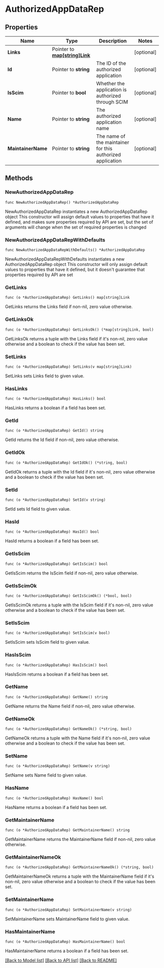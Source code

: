 # AuthorizedAppDataRep

## Properties

Name | Type | Description | Notes
------------ | ------------- | ------------- | -------------
**Links** | Pointer to [**map[string]Link**](Link.md) |  | [optional] 
**Id** | Pointer to **string** | The ID of the authorized application | [optional] 
**IsScim** | Pointer to **bool** | Whether the application is authorized through SCIM | [optional] 
**Name** | Pointer to **string** | The authorized application name | [optional] 
**MaintainerName** | Pointer to **string** | The name of the maintainer for this authorized application | [optional] 

## Methods

### NewAuthorizedAppDataRep

`func NewAuthorizedAppDataRep() *AuthorizedAppDataRep`

NewAuthorizedAppDataRep instantiates a new AuthorizedAppDataRep object
This constructor will assign default values to properties that have it defined,
and makes sure properties required by API are set, but the set of arguments
will change when the set of required properties is changed

### NewAuthorizedAppDataRepWithDefaults

`func NewAuthorizedAppDataRepWithDefaults() *AuthorizedAppDataRep`

NewAuthorizedAppDataRepWithDefaults instantiates a new AuthorizedAppDataRep object
This constructor will only assign default values to properties that have it defined,
but it doesn't guarantee that properties required by API are set

### GetLinks

`func (o *AuthorizedAppDataRep) GetLinks() map[string]Link`

GetLinks returns the Links field if non-nil, zero value otherwise.

### GetLinksOk

`func (o *AuthorizedAppDataRep) GetLinksOk() (*map[string]Link, bool)`

GetLinksOk returns a tuple with the Links field if it's non-nil, zero value otherwise
and a boolean to check if the value has been set.

### SetLinks

`func (o *AuthorizedAppDataRep) SetLinks(v map[string]Link)`

SetLinks sets Links field to given value.

### HasLinks

`func (o *AuthorizedAppDataRep) HasLinks() bool`

HasLinks returns a boolean if a field has been set.

### GetId

`func (o *AuthorizedAppDataRep) GetId() string`

GetId returns the Id field if non-nil, zero value otherwise.

### GetIdOk

`func (o *AuthorizedAppDataRep) GetIdOk() (*string, bool)`

GetIdOk returns a tuple with the Id field if it's non-nil, zero value otherwise
and a boolean to check if the value has been set.

### SetId

`func (o *AuthorizedAppDataRep) SetId(v string)`

SetId sets Id field to given value.

### HasId

`func (o *AuthorizedAppDataRep) HasId() bool`

HasId returns a boolean if a field has been set.

### GetIsScim

`func (o *AuthorizedAppDataRep) GetIsScim() bool`

GetIsScim returns the IsScim field if non-nil, zero value otherwise.

### GetIsScimOk

`func (o *AuthorizedAppDataRep) GetIsScimOk() (*bool, bool)`

GetIsScimOk returns a tuple with the IsScim field if it's non-nil, zero value otherwise
and a boolean to check if the value has been set.

### SetIsScim

`func (o *AuthorizedAppDataRep) SetIsScim(v bool)`

SetIsScim sets IsScim field to given value.

### HasIsScim

`func (o *AuthorizedAppDataRep) HasIsScim() bool`

HasIsScim returns a boolean if a field has been set.

### GetName

`func (o *AuthorizedAppDataRep) GetName() string`

GetName returns the Name field if non-nil, zero value otherwise.

### GetNameOk

`func (o *AuthorizedAppDataRep) GetNameOk() (*string, bool)`

GetNameOk returns a tuple with the Name field if it's non-nil, zero value otherwise
and a boolean to check if the value has been set.

### SetName

`func (o *AuthorizedAppDataRep) SetName(v string)`

SetName sets Name field to given value.

### HasName

`func (o *AuthorizedAppDataRep) HasName() bool`

HasName returns a boolean if a field has been set.

### GetMaintainerName

`func (o *AuthorizedAppDataRep) GetMaintainerName() string`

GetMaintainerName returns the MaintainerName field if non-nil, zero value otherwise.

### GetMaintainerNameOk

`func (o *AuthorizedAppDataRep) GetMaintainerNameOk() (*string, bool)`

GetMaintainerNameOk returns a tuple with the MaintainerName field if it's non-nil, zero value otherwise
and a boolean to check if the value has been set.

### SetMaintainerName

`func (o *AuthorizedAppDataRep) SetMaintainerName(v string)`

SetMaintainerName sets MaintainerName field to given value.

### HasMaintainerName

`func (o *AuthorizedAppDataRep) HasMaintainerName() bool`

HasMaintainerName returns a boolean if a field has been set.


[[Back to Model list]](../README.md#documentation-for-models) [[Back to API list]](../README.md#documentation-for-api-endpoints) [[Back to README]](../README.md)


